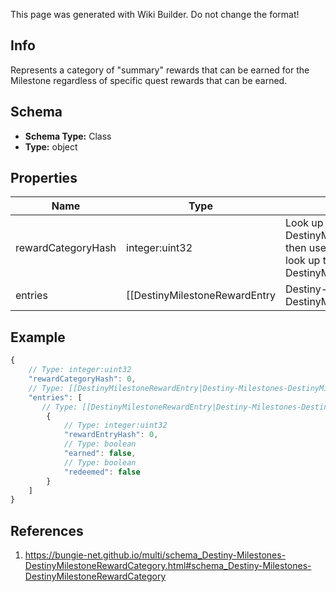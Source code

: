 <span class="wiki-builder">This page was generated with Wiki Builder. Do not change the format!</span>

## Info
Represents a category of &quot;summary&quot; rewards that can be earned for the Milestone regardless of specific quest rewards that can be earned.

## Schema
* **Schema Type:** Class
* **Type:** object

## Properties
Name | Type | Description
---- | ---- | -----------
rewardCategoryHash | integer:uint32 | Look up the relevant DestinyMilestoneDefinition, and then use rewardCategoryHash to look up the category info in DestinyMilestoneDefinition.rewards.
entries | [[DestinyMilestoneRewardEntry|Destiny-Milestones-DestinyMilestoneRewardEntry]][] | The individual reward entries for this category, and their status.

## Example
```javascript
{
    // Type: integer:uint32
    "rewardCategoryHash": 0,
    // Type: [[DestinyMilestoneRewardEntry|Destiny-Milestones-DestinyMilestoneRewardEntry]][]
    "entries": [
       // Type: [[DestinyMilestoneRewardEntry|Destiny-Milestones-DestinyMilestoneRewardEntry]]
        {
            // Type: integer:uint32
            "rewardEntryHash": 0,
            // Type: boolean
            "earned": false,
            // Type: boolean
            "redeemed": false
        }
    ]
}

```

## References
1. https://bungie-net.github.io/multi/schema_Destiny-Milestones-DestinyMilestoneRewardCategory.html#schema_Destiny-Milestones-DestinyMilestoneRewardCategory
